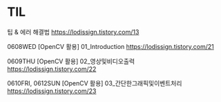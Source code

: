 # TIL

팁 & 에러 해결법
https://lodissign.tistory.com/13

0608WED
[OpenCV 활용] 
01_Introduction
https://lodissign.tistory.com/21

0609THU
[OpenCV 활용] 
02_영상및비디오출력
https://lodissign.tistory.com/22

0610FRI, 0612SUN
[OpenCV 활용]
03_간단한그래픽및이벤트처리
https://lodissign.tistory.com/23

